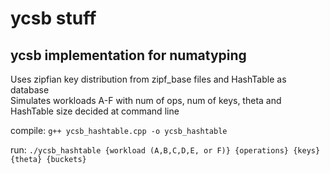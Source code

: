 # ycsb stuff
## ycsb implementation for numatyping
Uses zipfian key distribution from zipf_base files and HashTable as database  
Simulates workloads A-F with num of ops, num of keys, theta and HashTable size decided at command line

compile:
```g++ ycsb_hashtable.cpp -o ycsb_hashtable```

run:
```./ycsb_hashtable {workload (A,B,C,D,E, or F)} {operations} {keys} {theta} {buckets}```